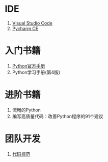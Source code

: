 # IDE
1. [Visual Studio Code](https://code.visualstudio.com/)
2. [Pycharm CE](https://www.jetbrains.com/pycharm/)

# 入门书籍
1. [Python官方手册](https://docs.python.org)
2. Python学习手册(第4版)

# 进阶书籍
1. 流畅的Python
2. 编写高质量代码：改善Python程序的91个建议

# 团队开发
1. [代码规范](https://zh-google-styleguide.readthedocs.io/en/latest/google-python-styleguide/contents/)
